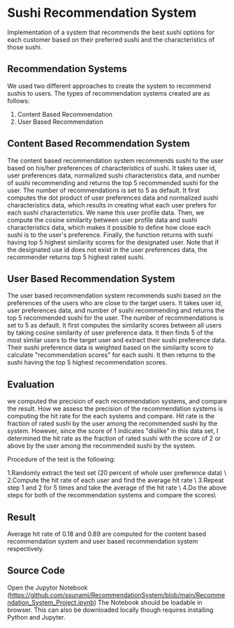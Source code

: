 # Sushi Recommendation System
Implementation of a system that recommends the best sushi options for each customer based on their preferred sushi and the characteristics of those sushi.

## Recommendation Systems
We used two different approaches to create the system to recommend sushis to users. The types of recommendation systems created are as follows:

1. Content Based Recommendation 
2. User Based Recommendation



##  Content Based Recommendation System
The content based recommendation system recommends sushi to the user based on his/her preferences of characteristics of sushi. It takes user id, user preferences data, normalized sushi characteristics data, and number of sushi recommending and returns the top 5 recommended sushi for the user. The number of recommendations is set to 5 as default. It first computes the dot product of user preferences data and normalized sushi characteristics data, which results in creating what each user prefers for each sushi characteristics. We name this user profile data. Then, we compute the cosine similarity between user profile data and sushi characteristics data, which makes it possible to define how close each sushi is to the user's preference. Finally, the function returns with sushi having top 5 highest similarity scores for the designated user. Note that if the designated use id does not exist in the user preferences data, the recommender returns top 5 highest rated sushi.

## User Based Recommendation System
The user based recommendation system recommends sushi based on the preferences of the users who are close to the target users. It takes user id, user preferences data, and number of sushi recommending and returns the top 5 recommended sushi for the user. The number of recommendations is set to 5 as default. It first computes the similarity scores between all users by taking cosine similarity of user preference data. It then finds 5 of the most similar users to the target user and extract their sushi preference data. Their sushi preference data is weighted based on the similarity score to calculate "recommendation scores" for each sushi. It then returns to the sushi having the top 5 highest recommendation scores.

## Evaluation
we computed the precision of each recommendation systems, and compare the result. How we assess the precision of the recommendation systems is computing the hit rate for the each systems and compare. Hit rate is the fraction of rated sushi by the user among the recommended sushi by the system. However, since the score of 1 indicates "dislike" in this data set, I determined the hit rate as the fraction of rated sushi with the score of 2 or above by the user among the recommended sushi by the system.

Procedure of the test is the following:

1.Randomly extract the test set (20 percent of whole user preference data) \\
2.Compute the hit rate of each user and find the average hit rate \\
3.Repeat step 1 and 2 for 5 times and take the average of the hit rate  \\
4.Do the above steps for both of the recommendation systems and compare the scores\\

## Result
Average hit rate of 0.18 and 0.89 are computed for the content based recommendation system and user based recommendation system respectively.

## Source Code
Open the Jupytor Notebook (https://github.com/ssunami/RecommendationSystem/blob/main/Recommendation_System_Project.ipynb) The Notebook should be loadable in browser. This can also be downloaded locally though requires installing Python and Jupyter.

